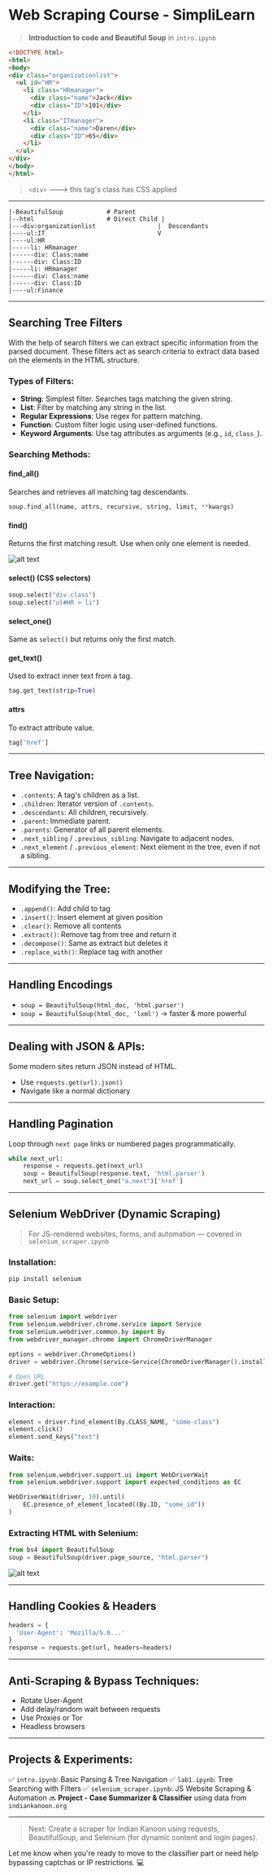 # Web Scraping Course - SimpliLearn

> **Introduction to code and Beautiful Soup** in `intro.ipynb`

```html
<!DOCTYPE html>
<html>
<body>
<div class="organizationlist">
  <ul id="HR">
    <li class="HRmanager">
      <div class="name">Jack</div>
      <div class="ID">101</div>
    </li>
    <li class="ITmanager">
      <div class="name">Daren</div>
      <div class="ID">65</div>
    </li>
  </ul>
</div>
</body>
</html>
```

> `<div>` ---> this tag's class has CSS applied

---

```
|-BeautifulSoup            # Parent
|--html                    # Direct Child |
|---div:organizationlist                 |  Descendants   
|----ul:IT                               V
|----ul:HR
|-----li: HRmanager
|------div: Class:name
|------div: Class:ID
|-----li: HRmanager
|------div: Class:name
|------div: Class:ID
|----ul:Finance
```

---

## Searching Tree Filters

With the help of search filters we can extract specific information from the parsed document. These filters act as search criteria to extract data based on the elements in the HTML structure.

### Types of Filters:

* **String**: Simplest filter. Searches tags matching the given string.
* **List**: Filter by matching any string in the list.
* **Regular Expressions**: Use regex for pattern matching.
* **Function**: Custom filter logic using user-defined functions.
* **Keyword Arguments**: Use tag attributes as arguments (e.g., `id`, `class_`).

### Searching Methods:

#### **find\_all()**

Searches and retrieves all matching tag descendants.

```python
soup.find_all(name, attrs, recursive, string, limit, **kwargs)
```

#### **find()**

Returns the first matching result. Use when only one element is needed.

![alt text](image.png)

#### **select()** (CSS selectors)

```python
soup.select("div.class")
soup.select("ul#HR > li")
```

#### **select\_one()**

Same as `select()` but returns only the first match.

#### **get\_text()**

Used to extract inner text from a tag.

```python
tag.get_text(strip=True)
```

#### **attrs**

To extract attribute value.

```python
tag['href']
```

---

## Tree Navigation:

* `.contents`: A tag's children as a list.
* `.children`: Iterator version of `.contents`.
* `.descendants`: All children, recursively.
* `.parent`: Immediate parent.
* `.parents`: Generator of all parent elements.
* `.next_sibling` / `.previous_sibling`: Navigate to adjacent nodes.
* `.next_element` / `.previous_element`: Next element in the tree, even if not a sibling.

---

## Modifying the Tree:

* `.append()`: Add child to tag
* `.insert()`: Insert element at given position
* `.clear()`: Remove all contents
* `.extract()`: Remove tag from tree and return it
* `.decompose()`: Same as extract but deletes it
* `.replace_with()`: Replace tag with another

---

## Handling Encodings

* `soup = BeautifulSoup(html_doc, 'html.parser')`
* `soup = BeautifulSoup(html_doc, 'lxml')` → faster & more powerful

---

## Dealing with JSON & APIs:

Some modern sites return JSON instead of HTML.

* Use `requests.get(url).json()`
* Navigate like a normal dictionary

---

## Handling Pagination

Loop through `next page` links or numbered pages programmatically.

```python
while next_url:
    response = requests.get(next_url)
    soup = BeautifulSoup(response.text, 'html.parser')
    next_url = soup.select_one("a.next")['href']
```

---

## Selenium WebDriver (Dynamic Scraping)

> For JS-rendered websites, forms, and automation — covered in `selenium_scraper.ipynb`

### Installation:

```bash
pip install selenium
```

### Basic Setup:

```python
from selenium import webdriver
from selenium.webdriver.chrome.service import Service
from selenium.webdriver.common.by import By
from webdriver_manager.chrome import ChromeDriverManager

options = webdriver.ChromeOptions()
driver = webdriver.Chrome(service=Service(ChromeDriverManager().install()), options=options)

# Open URL
driver.get("https://example.com")
```

### Interaction:

```python
element = driver.find_element(By.CLASS_NAME, "some-class")
element.click()
element.send_keys("text")
```

### Waits:

```python
from selenium.webdriver.support.ui import WebDriverWait
from selenium.webdriver.support import expected_conditions as EC

WebDriverWait(driver, 10).until(
    EC.presence_of_element_located((By.ID, "some_id"))
)
```

### Extracting HTML with Selenium:

```python
from bs4 import BeautifulSoup
soup = BeautifulSoup(driver.page_source, "html.parser")
```

![alt text](image-2.png)

---

## Handling Cookies & Headers

```python
headers = {
  'User-Agent': 'Mozilla/5.0...'
}
response = requests.get(url, headers=headers)
```

---

## Anti-Scraping & Bypass Techniques:

* Rotate User-Agent
* Add delay/random wait between requests
* Use Proxies or Tor
* Headless browsers

---

## Projects & Experiments:

✅ `intro.ipynb`: Basic Parsing & Tree Navigation
✅ `lab1.ipynb`: Tree Searching with Filters
✅ `selenium_scraper.ipynb`: JS Website Scraping & Automation
🔜 **Project - Case Summarizer & Classifier** using data from `indiankanoon.org`

---

> Next: Create a scraper for Indian Kanoon using requests, BeautifulSoup, and Selenium (for dynamic content and login pages).

Let me know when you're ready to move to the classifier part or need help bypassing captchas or IP restrictions. 💻
